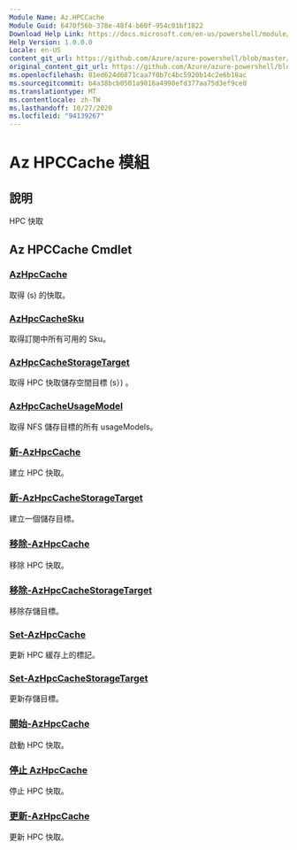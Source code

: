 ```yaml
---
Module Name: Az.HPCCache
Module Guid: 6470f56b-378e-48f4-b60f-954c01bf1822
Download Help Link: https://docs.microsoft.com/en-us/powershell/module/az.hpccache
Help Version: 1.0.0.0
Locale: en-US
content_git_url: https://github.com/Azure/azure-powershell/blob/master/src/HPCCache/HPCCache/help/Az.HPCCache.md
original_content_git_url: https://github.com/Azure/azure-powershell/blob/master/src/HPCCache/HPCCache/help/Az.HPCCache.md
ms.openlocfilehash: 81ed624d6871caa7f0b7c4bc5920b14c2e6b18ac
ms.sourcegitcommit: b4a38bcb0501a9016a4998efd377aa75d3ef9ce8
ms.translationtype: MT
ms.contentlocale: zh-TW
ms.lasthandoff: 10/27/2020
ms.locfileid: "94139267"
---
```

# Az HPCCache 模組
## 說明
HPC 快取

## Az HPCCache Cmdlet
### [AzHpcCache](Get-AzHpcCache.md)
取得 (s) 的快取。

### [AzHpcCacheSku](Get-AzHpcCacheSku.md)
取得訂閱中所有可用的 Sku。

### [AzHpcCacheStorageTarget](Get-AzHpcCacheStorageTarget.md)
取得 HPC 快取儲存空間目標 (s）) 。

### [AzHpcCacheUsageModel](Get-AzHpcCacheUsageModel.md)
取得 NFS 儲存目標的所有 usageModels。

### [新-AzHpcCache](New-AzHpcCache.md)
建立 HPC 快取。

### [新-AzHpcCacheStorageTarget](New-AzHpcCacheStorageTarget.md)
建立一個儲存目標。

### [移除-AzHpcCache](Remove-AzHpcCache.md)
移除 HPC 快取。

### [移除-AzHpcCacheStorageTarget](Remove-AzHpcCacheStorageTarget.md)
移除存儲目標。

### [Set-AzHpcCache](Set-AzHpcCache.md)
更新 HPC 緩存上的標記。

### [Set-AzHpcCacheStorageTarget](Set-AzHpcCacheStorageTarget.md)
更新存儲目標。

### [開始-AzHpcCache](Start-AzHpcCache.md)
啟動 HPC 快取。

### [停止 AzHpcCache](Stop-AzHpcCache.md)
停止 HPC 快取。

### [更新-AzHpcCache](Update-AzHpcCache.md)
更新 HPC 快取。

